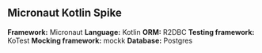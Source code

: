 ## Micronaut Kotlin Spike

**Framework:** Micronaut
**Language:** Kotlin
**ORM:** R2DBC
**Testing framework:** KoTest
**Mocking framework:** mockk
**Database:** Postgres

